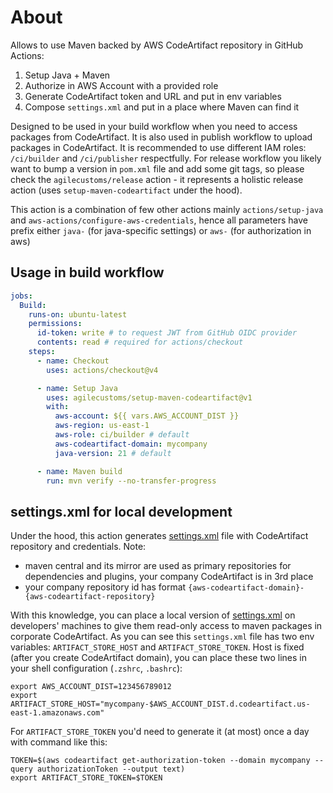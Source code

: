 # About

Allows to use Maven backed by AWS CodeArtifact repository in GitHub Actions:
1. Setup Java + Maven
2. Authorize in AWS Account with a provided role
3. Generate CodeArtifact token and URL and put in env variables
4. Compose `settings.xml` and put in a place where Maven can find it

Designed to be used in your build workflow when you need to access packages from CodeArtifact.
It is also used in publish workflow to upload packages in CodeArtifact.
It is recommended to use different IAM roles: `/ci/builder` and `/ci/publisher` respectfully.
For release workflow you likely want to bump a version in `pom.xml` file and add some git tags,
so please check the `agilecustoms/release` action - it represents a holistic release action (uses `setup-maven-codeartifact` under the hood). 

This action is a combination of few other actions mainly `actions/setup-java` and `aws-actions/configure-aws-credentials`,
hence all parameters have prefix either `java-` (for java-specific settings) or `aws-` (for authorization in aws)

## Usage in build workflow

```yaml
jobs:
  Build:
    runs-on: ubuntu-latest
    permissions:
      id-token: write # to request JWT from GitHub OIDC provider
      contents: read # required for actions/checkout
    steps:
      - name: Checkout
        uses: actions/checkout@v4

      - name: Setup Java
        uses: agilecustoms/setup-maven-codeartifact@v1
        with:
          aws-account: ${{ vars.AWS_ACCOUNT_DIST }}
          aws-region: us-east-1
          aws-role: ci/builder # default 
          aws-codeartifact-domain: mycompany
          java-version: 21 # default

      - name: Maven build
        run: mvn verify --no-transfer-progress
```

## settings.xml for local development

Under the hood, this action generates [settings.xml](./ci.settings.xml) file with CodeArtifact repository and credentials.
Note:
- maven central and its mirror are used as primary repositories for dependencies and plugins, your company CodeArtifact is in 3rd place
- your company repository id has format `{aws-codeartifact-domain}-{aws-codeartifact-repository}`

With this knowledge, you can place a local version of [settings.xml](./local.settings.xml) on developers' machines
to give them read-only access to maven packages in corporate CodeArtifact.
As you can see this `settings.xml` file has two env variables: `ARTIFACT_STORE_HOST` and `ARTIFACT_STORE_TOKEN`.
Host is fixed (after you create CodeArtifact domain), you can place these two lines in your shell configuration (`.zshrc`, `.bashrc`):
```shell
export AWS_ACCOUNT_DIST=123456789012
export ARTIFACT_STORE_HOST="mycompany-$AWS_ACCOUNT_DIST.d.codeartifact.us-east-1.amazonaws.com"
```
For `ARTIFACT_STORE_TOKEN` you'd need to generate it (at most) once a day with command like this:
```shell
TOKEN=$(aws codeartifact get-authorization-token --domain mycompany --query authorizationToken --output text)
export ARTIFACT_STORE_TOKEN=$TOKEN
```
